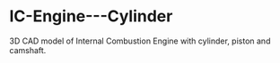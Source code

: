 # IC-Engine---Cylinder
3D CAD model of Internal Combustion Engine with cylinder, piston and camshaft.
